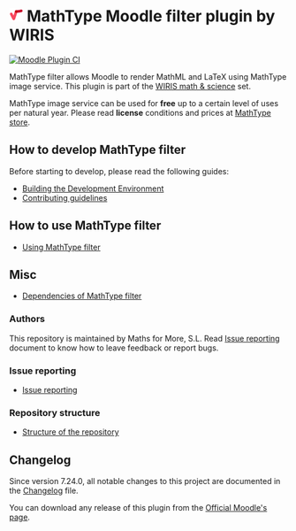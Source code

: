 # ![MathType](../pix/logo-mathtype.png) MathType Moodle filter plugin by WIRIS

[![Moodle Plugin CI](https://github.com/wiris/moodle-filter_wiris/actions/workflows/moodle-ci.yml/badge.svg)](https://github.com/wiris/moodle-filter_wiris/actions/workflows/moodle-ci.yml)

MathType filter allows Moodle to render MathML and LaTeX using MathType image service. This plugin is part of the [WIRIS math & science](https://moodle.org/plugins/browse.php?list=set&id=66) set.

MathType image service can be used for **free** up to a certain level of uses per natural year. Please read **license** conditions and prices at [MathType store](https://www.wiris.com/en/pricing/?utm_source=github&utm_medium=referral&utm_campaign=readme&utm_content=integrations).

## How to develop MathType filter

Before starting to develop, please read the following guides:

* [Building the Development Environment](./environment/README.md)
* [Contributing guidelines](./contributing/README.md)

## How to use MathType filter

- [Using MathType filter](./usage/README.md)

## Misc

* [Dependencies of MathType filter](./misc/DEPENDENCIES.md)

### Authors

This repository is maintained by Maths for More, S.L. Read [Issue reporting](./misc/ISSUE_REPORTING.md) document to know how to leave feedback or report bugs.

### Issue reporting

- [Issue reporting](./misc/ISSUE_REPORTING.md)

### Repository structure

- [Structure of the repository](./misc/STRUCTURE.md)

## Changelog

Since version 7.24.0, all notable changes to this project are documented in the [Changelog](./CHANGELOG.md) file.

You can download any release of this plugin from the [Official Moodle's page](https://moodle.org/plugins/filter_wiris).
